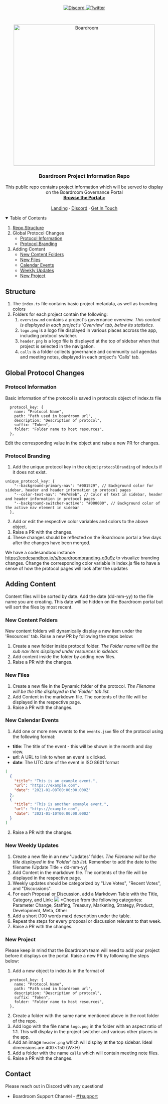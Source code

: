 <p align="center">
  <a href="https://discord.gg/CEZ8WfuK8s">
    <img src="https://img.shields.io/badge/Discord-Join-7289da?style=for-the-badge&logo=discord&logoColor=white" alt="Discord" />
  </a>

  <a href="https://twitter.com/boardroom_info">
    <img src="https://img.shields.io/badge/Twitter-Follow-1da1f2?style=for-the-badge&logo=twitter&logoColor=white" alt="Twitter" />
  </a>
</p>

<br />
<p align="center">
  <a href="http://app.boardroom.info/">
    <img src="https://i.ibb.co/PFcchnQ/boardroom.png" alt="Boardroom" width="450" />
  </a>

  <h3 align="center">Boardroom Project Information Repo</h3>

  <p align="center">
    This public repo contains project information which will be served to display on the Boardroom Governance Portal
    <br />
    <a href="http://app.boardroom.info/"><strong>Browse the Portal »</strong></a>
    <br />
    <br />
    <a href="http://boardroom.info/">Landing</a>
    ·
    <a href="https://discord.com/invite/tgrTFg9">Discord</a>
    ·
    <a href="https://www.boardroom.info/contact">Get In Touch</a>
  </p>
</p>

<details open="open">
  <summary>Table of Contents</summary>
  <ol>
    <li><a href="#structure">Repo Structure</a></li>
    <li>
      Global Protocol Changes
      <ul>
        <li><a href="#protocol-information">Protocol Information</a></li>
        <li><a href="#protocol-branding">Protocol Branding</a></li>
      </ul>
    </li>
    <li>
      Adding Content
      <ul>
        <li><a href="#new-content-folders">New Content Folders</a></li>
        <li><a href="#new-content-folders">New Files</a></li>
        <li><a href="#new-calendar-events">Calendar Events</a></li>
        <li><a href="#new-weekly-updates">Weekly Updates</a></li>
        <li><a href="#new-project">New Project</a></li>
      </ul>
    </li>
  </ol>
</details>

## **Structure**
1. The `index.ts` file contains basic project metadata, as well as branding colors
2. Folders for each project contain the following:
    1. `overview.md` contains a project's governance overview. _This content is displayed in each project's 'Overview' tab, below its statistics._
    2. `logo.png` is a logo file displayed in various places accross the app, including protocol switcher.
    3. `header.png` is a logo file is displayed at the top of sidebar when that project is selected in the navigation.
    4. `calls` is a folder collects governance and community call agendas and meeting notes, displayed in each project's 'Calls' tab.
      
## **Global Protocol Changes**

### Protocol Information
Basic information of the protocol is saved in protocols object of index.ts file

```
  protocol_key: {
    name: "Protocol Name",
    path: "Path used in boardroom url",
    description: "Description of protocol",
    suffix: "Token",
    folder: "Folder name to host resources",
  },
```  

Edit the corresponding value in the object and raise a new PR for changes.

### Protocol Branding
 1. Add the unique protocol key in the object `protocolBranding` of index.ts if it does not exist. 
```
unique_protocol_key: {
    "--background-primary-nav": "#001529", // Background color for sidebar, header and header information in protocol pages
    "--color-text-nav": "#e7e8eb", // Color of text in sidebar, header and header information in protocol pages
    "--background-switcher-active": "#000000", // Background color of the active nav element in sidebar 
  },
```
 2. Add or edit the respective color variables and colors to the above object.
 3. Raise a PR with the changes.
 4. These changes should be reflected on the Boardroom portal a few days after the changes have been merged.

We have a codesandbox instance https://codesandbox.io/s/boardroombranding-q3u9z to visualize branding changes. Change the corresponding color variable in index.js file to have a sense of how the protocol pages will look after the updates

## **Adding Content**
Content files will be sorted by date. Add the date (dd-mm-yy) to the file name you are creating. This date will be hidden on the Boardroom portal but will sort the files by most recent.

### New Content Folders
New content folders will dynamically display a new item under the 'Resources' tab. Raise a new PR by following the steps below:

1. Create a new folder inside protocol folder. _The Folder name will be the sub nav item displayed under resources in sidebar._
2. Add content inside the folder by adding new files.
3. Raise a PR with the changes.

### New Files
1. Create a new file in the Dynamic folder of the protocol. _The Filename will be the title displayed in the 'Folder' tab list._
2. Add Content in the markdown file. The contents of the file will be displayed in the respective page.
3. Raise a PR with the changes.

### New Calendar Events

1. Add one or more new events to the `events.json` file of the protocol using the following format:

- **title**: The title of the event - this will be shown in the month and day view.
- **url**: A URL to link to when an event is clicked.
- **date**: The UTC date of the event in ISO 8601 format

```json
[
  {
    "title": "This is an example event.",
    "url": "https://example.com",
    "date": "2021-01-08T00:00:00.000Z"
  },
  {
    "title": "This is another example event.",
    "url": "https://example.com",
    "date": "2021-01-10T00:00:00.000Z"
  }
]
```

2. Raise a PR with the changes.

### New Weekly Updates
1. Create a new file in an new 'Updates' folder. _The Filename will be the title displayed in the 'Folder' tab list._ Remember to add the date to the filename (Update Title + dd-mm-yy)
2. Add Content in the markdown file. The contents of the file will be displayed in the respective page.
3. Weekly updates should be categorized by "Live Votes", "Recent Votes", and "Discussions".
4. For each Proposal or Discussion, add a Markdown Table with the Title, Category, and Link:
![](https://i.ibb.co/cQg49mh/categories.png)
*Choose from the following categories: Parameter Change, Staffing, Treasury, Marketing, Strategy, Product, Development, Meta, Other
5. Add a short (100 words max) description under the table.
6. Repeat the steps for every proposal or discussion relevant to that week.
7. Raise a PR with the changes.

### New Project
Please keep in mind that the Boardroom team will need to add your project before it displays on the portal. Raise a new PR by following the steps below:

1. Add a new object to index.ts in the format of

```
  protocol_key: {
    name: "Protocol Name",
    path: "Path used in boardroom url",
    description: "Description of protocol",
    suffix: "Token",
    folder: "Folder name to host resources",
  },
```

2. Create a folder with the same name mentioned above in the root folder of the repo.
3. Add logo with the file name `logo.png` in the folder with an aspect ratio of 1:1. This will display in the project switcher and various other places in the app.
4. Add an image `header.png` which will display at the top sidebar. Ideal dimensions are 400 × 150 (W× H)
5. Add a folder with the name `calls` which will contain meeting note files.
6. Raise a PR with the changes.

## Contact

Please reach out in Discord with any questions! 
* Boardroom Support Channel - [#❓support](https://discord.gg/CEZ8WfuK8s)
